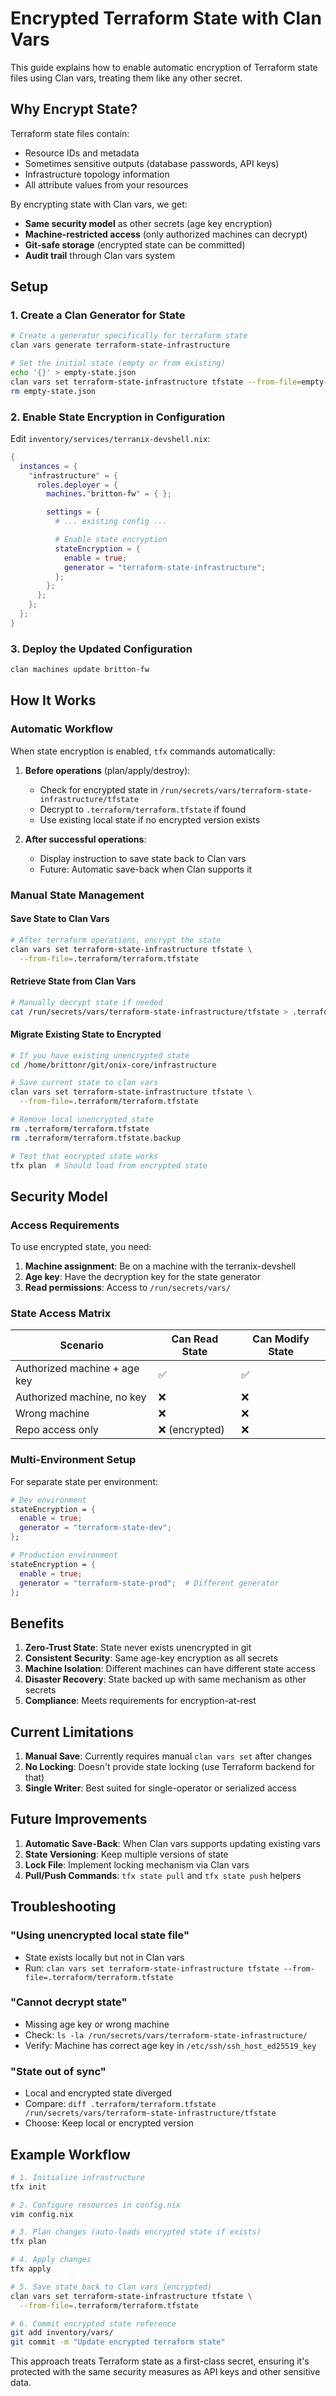 # Encrypted Terraform State with Clan Vars

This guide explains how to enable automatic encryption of Terraform state files using Clan vars, treating them like any other secret.

## Why Encrypt State?

Terraform state files contain:
- Resource IDs and metadata
- Sometimes sensitive outputs (database passwords, API keys)
- Infrastructure topology information
- All attribute values from your resources

By encrypting state with Clan vars, we get:
- **Same security model** as other secrets (age key encryption)
- **Machine-restricted access** (only authorized machines can decrypt)
- **Git-safe storage** (encrypted state can be committed)
- **Audit trail** through Clan vars system

## Setup

### 1. Create a Clan Generator for State

```bash
# Create a generator specifically for terraform state
clan vars generate terraform-state-infrastructure

# Set the initial state (empty or from existing)
echo '{}' > empty-state.json
clan vars set terraform-state-infrastructure tfstate --from-file=empty-state.json
rm empty-state.json
```

### 2. Enable State Encryption in Configuration

Edit `inventory/services/terranix-devshell.nix`:

```nix
{
  instances = {
    "infrastructure" = {
      roles.deployer = {
        machines."britton-fw" = { };

        settings = {
          # ... existing config ...

          # Enable state encryption
          stateEncryption = {
            enable = true;
            generator = "terraform-state-infrastructure";
          };
        };
      };
    };
  };
}
```

### 3. Deploy the Updated Configuration

```bash
clan machines update britton-fw
```

## How It Works

### Automatic Workflow

When state encryption is enabled, `tfx` commands automatically:

1. **Before operations** (plan/apply/destroy):
   - Check for encrypted state in `/run/secrets/vars/terraform-state-infrastructure/tfstate`
   - Decrypt to `.terraform/terraform.tfstate` if found
   - Use existing local state if no encrypted version exists

2. **After successful operations**:
   - Display instruction to save state back to Clan vars
   - Future: Automatic save-back when Clan supports it

### Manual State Management

#### Save State to Clan Vars
```bash
# After terraform operations, encrypt the state
clan vars set terraform-state-infrastructure tfstate \
  --from-file=.terraform/terraform.tfstate
```

#### Retrieve State from Clan Vars
```bash
# Manually decrypt state if needed
cat /run/secrets/vars/terraform-state-infrastructure/tfstate > .terraform/terraform.tfstate
```

#### Migrate Existing State to Encrypted
```bash
# If you have existing unencrypted state
cd /home/brittonr/git/onix-core/infrastructure

# Save current state to clan vars
clan vars set terraform-state-infrastructure tfstate \
  --from-file=.terraform/terraform.tfstate

# Remove local unencrypted state
rm .terraform/terraform.tfstate
rm .terraform/terraform.tfstate.backup

# Test that encrypted state works
tfx plan  # Should load from encrypted state
```

## Security Model

### Access Requirements

To use encrypted state, you need:
1. **Machine assignment**: Be on a machine with the terranix-devshell
2. **Age key**: Have the decryption key for the state generator
3. **Read permissions**: Access to `/run/secrets/vars/`

### State Access Matrix

| Scenario | Can Read State | Can Modify State |
|----------|---------------|------------------|
| Authorized machine + age key | ✅ | ✅ |
| Authorized machine, no key | ❌ | ❌ |
| Wrong machine | ❌ | ❌ |
| Repo access only | ❌ (encrypted) | ❌ |

### Multi-Environment Setup

For separate state per environment:

```nix
# Dev environment
stateEncryption = {
  enable = true;
  generator = "terraform-state-dev";
};

# Production environment
stateEncryption = {
  enable = true;
  generator = "terraform-state-prod";  # Different generator
};
```

## Benefits

1. **Zero-Trust State**: State never exists unencrypted in git
2. **Consistent Security**: Same age-key encryption as all secrets
3. **Machine Isolation**: Different machines can have different state access
4. **Disaster Recovery**: State backed up with same mechanism as other secrets
5. **Compliance**: Meets requirements for encryption-at-rest

## Current Limitations

1. **Manual Save**: Currently requires manual `clan vars set` after changes
2. **No Locking**: Doesn't provide state locking (use Terraform backend for that)
3. **Single Writer**: Best suited for single-operator or serialized access

## Future Improvements

1. **Automatic Save-Back**: When Clan vars supports updating existing vars
2. **State Versioning**: Keep multiple versions of state
3. **Lock File**: Implement locking mechanism via Clan vars
4. **Pull/Push Commands**: `tfx state pull` and `tfx state push` helpers

## Troubleshooting

### "Using unencrypted local state file"
- State exists locally but not in Clan vars
- Run: `clan vars set terraform-state-infrastructure tfstate --from-file=.terraform/terraform.tfstate`

### "Cannot decrypt state"
- Missing age key or wrong machine
- Check: `ls -la /run/secrets/vars/terraform-state-infrastructure/`
- Verify: Machine has correct age key in `/etc/ssh/ssh_host_ed25519_key`

### "State out of sync"
- Local and encrypted state diverged
- Compare: `diff .terraform/terraform.tfstate /run/secrets/vars/terraform-state-infrastructure/tfstate`
- Choose: Keep local or encrypted version

## Example Workflow

```bash
# 1. Initialize infrastructure
tfx init

# 2. Configure resources in config.nix
vim config.nix

# 3. Plan changes (auto-loads encrypted state if exists)
tfx plan

# 4. Apply changes
tfx apply

# 5. Save state back to Clan vars (encrypted)
clan vars set terraform-state-infrastructure tfstate \
  --from-file=.terraform/terraform.tfstate

# 6. Commit encrypted state reference
git add inventory/vars/
git commit -m "Update encrypted terraform state"
```

This approach treats Terraform state as a first-class secret, ensuring it's protected with the same security measures as API keys and other sensitive data.